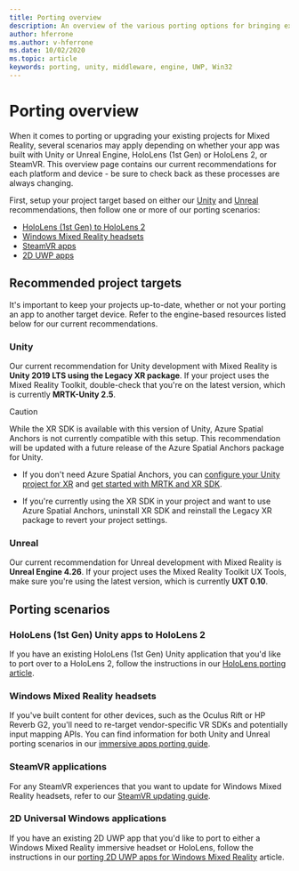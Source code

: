 ```yaml
---
title: Porting overview
description: An overview of the various porting options for bringing existing applications to Mixed Reality.
author: hferrone
ms.author: v-hferrone
ms.date: 10/02/2020
ms.topic: article
keywords: porting, unity, middleware, engine, UWP, Win32
---
```



# Porting overview

When it comes to porting or upgrading your existing projects for Mixed Reality, several scenarios may apply depending on whether your app was built with Unity or Unreal Engine, HoloLens (1st Gen) or HoloLens 2, or SteamVR. This overview page contains our current recommendations for each platform and device - be sure to check back as these processes are always changing.

First, setup your project target based on either our [Unity](#unity) and [Unreal](#unreal) recommendations, then follow one or more of our porting scenarios:

- [HoloLens (1st Gen) to HoloLens 2](#hololens-1st-gen-unity-apps-to-hololens-2)
- [Windows Mixed Reality headsets](#windows-mixed-reality-headsets)
- [SteamVR apps](#steamvr-applications)
- [2D UWP apps](#2d-universal-windows-applications)

## Recommended project targets

It's important to keep your projects up-to-date, whether or not your porting an app to another target device. Refer to the engine-based resources listed below for our current recommendations.

### Unity

Our current recommendation for Unity development with Mixed Reality is **Unity 2019 LTS using the Legacy XR package**. If your project uses the Mixed Reality Toolkit, double-check that you're on the latest version, which is currently **MRTK-Unity 2.5**.

> [!CAUTION]
> While the XR SDK is available with this version of Unity, Azure Spatial Anchors is not currently compatible with this setup. This recommendation will be updated with a future release of the Azure Spatial Anchors package for Unity. 
> 
> * If you don't need Azure Spatial Anchors, you can [configure your Unity project for XR](https://docs.unity3d.com/Manual/configuring-project-for-xr.html) and [get started with MRTK and XR SDK](https://microsoft.github.io/MixedRealityToolkit-Unity/Documentation/GettingStartedWithMRTKAndXRSDK.html).
> 
> * If you're currently using the XR SDK in your project and want to use Azure Spatial Anchors, uninstall XR SDK and reinstall the Legacy XR package to revert your project settings.


### Unreal 

Our current recommendation for Unreal development with Mixed Reality is **Unreal Engine 4.26**. If your project uses the Mixed Reality Toolkit UX Tools, make sure you're using the latest version, which is currently **UXT 0.10**.

## Porting scenarios

### HoloLens (1st Gen) Unity apps to HoloLens 2

If you have an existing HoloLens (1st Gen) Unity application that you'd like to port over to a HoloLens 2, follow the instructions in our [HoloLens porting article](../unity/mrtk-porting-guide.md).

### Windows Mixed Reality headsets

If you've built content for other devices, such as the Oculus Rift or HP Reverb G2, you'll need to re-target vendor-specific VR SDKs and potentially input mapping APIs. You can find information for both Unity and Unreal porting scenarios in our [immersive apps porting guide](porting-guides.md).

### SteamVR applications

For any SteamVR experiences that you want to update for Windows Mixed Reality headsets, refer to our [SteamVR updating guide](updating-your-steamvr-application-for-windows-mixed-reality.md).

### 2D Universal Windows applications

If you have an existing 2D UWP app that you'd like to port to either a Windows Mixed Reality immersive headset or HoloLens, follow the instructions in our [porting 2D UWP apps for Windows Mixed Reality](building-2d-apps.md) article.

